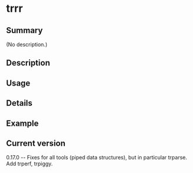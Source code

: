 # trrr

## Summary

(No description.)

## Description

## Usage

## Details

## Example

## Current version

0.17.0 -- Fixes for all tools (piped data structures), but in particular trparse. Add trperf, trpiggy.
